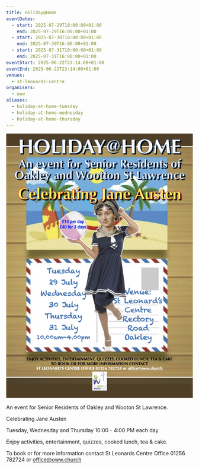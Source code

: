 ```yaml
---
title: Holiday@Home
eventDates:
  - start: 2025-07-29T10:00:00+01:00
    end: 2025-07-29T16:00:00+01:00
  - start: 2025-07-30T10:00:00+01:00
    end: 2025-07-30T16:00:00+01:00
  - start: 2025-07-31T10:00:00+01:00
    end: 2025-07-31T16:00:00+01:00
eventStart: 2025-06-22T23:14:00+01:00
eventEnd: 2025-06-22T23:14:00+01:00
venues:
  - st-leonards-centre
organisers:
  - oww
aliases:
  - holiday-at-home-tuesday
  - holiday-at-home-wednesday
  - holiday-at-home-thursday
---
```

![Holiday@Home poster advertising event. Full details on page below.](holiday-home-jane-austen-poster.jpg "Holiday@Home")

An event for Senior Residents of Oakley and Wooton St Lawrence.

Celebrating Jane Austen

Tuesday, Wednesday and Thursday
10:00 - 4:00 PM each day

Enjoy activities, entertainment, quizzes, cooked lunch, tea & cake.

To book or for more information contact
St Leonards Centre Office 01256 782724 or office@oww.church
